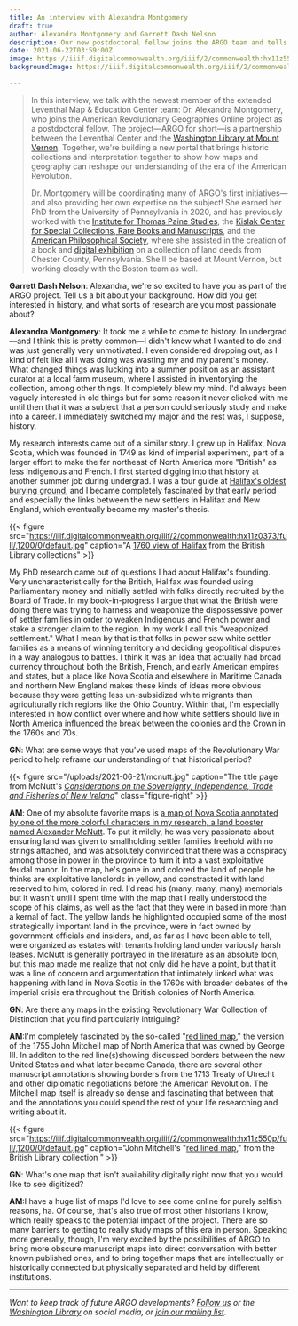 ```yaml
---
title: An interview with Alexandra Montgomery
draft: true
author: Alexandra Montgomery and Garrett Dash Nelson
description: Our new postdoctoral fellow joins the ARGO team and tells us a bit about how maps have shaped her perspective as a historian
date: 2021-06-22T03:59:00Z
image: https://iiif.digitalcommonwealth.org/iiif/2/commonwealth:hx11z550p/5470,938,5289,2252/,1200/0/default.jpg
backgroundImage: https://iiif.digitalcommonwealth.org/iiif/2/commonwealth:hx11z550p/5470,938,5289,2252/,1200/0/default.jpg

---
```


> In this interview, we talk with the newest member of the extended Leventhal Map & Education Center team: Dr. Alexandra Montgomery, who joins the American Revolutionary Geographies Online project as a postdoctoral fellow. The project—ARGO for short—is a partnership between the Leventhal Center and the [Washington Library at Mount Vernon](https://www.mountvernon.org/library/). Together, we're building a new portal that brings historic collections and interpretation together to show how maps and geography can reshape our understanding of the era of the American Revolution.
> 
> Dr. Montgomery will be coordinating many of ARGO's first initiatives—and also providing her own expertise on the subject! She earned her PhD from the University of Pennsylvania in 2020, and has previously worked with the [Institute for Thomas Paine Studies][1], the [Kislak Center for Special Collections, Rare Books and Manuscripts][2], and the [American Philosophical Society][3], where she assisted in the creation of a book and [digital exhibition][4] on a collection of land deeds from Chester County, Pennsylvania. She'll be based at Mount Vernon, but working closely with the Boston team as well.

**Garrett Dash Nelson**: Alexandra, we're so excited to have you as part of the ARGO project. Tell us a bit about your background. How did you get interested in history, and what sorts of research are you most passionate about?

**Alexandra Montgomery**: It took me a while to come to history. In undergrad—and I think this is pretty common—I didn't know what I wanted to do and was just generally very unmotivated. I even considered dropping out, as I kind of felt like all I was doing was wasting my and my parent's money. What changed things was lucking into a summer position as an assistant curator at a local farm museum, where I assisted in inventorying the collection, among other things. It completely blew my mind. I'd always been vaguely interested in old things but for some reason it never clicked with me until then that it was a subject that a person could seriously study and make into a career. I immediately switched my major and the rest was, I suppose, history.  
  
My research interests came out of a similar story. I grew up in Halifax, Nova Scotia, which was founded in 1749 as kind of imperial experiment, part of a larger effort to make the far northeast of North America more "British" as less Indigenous and French. I first started digging into that history at another summer job during undergrad. I was a tour guide at [Halifax's oldest burying ground][5], and I became completely fascinated by that early period and especially the links between the new settlers in Halifax and New England, which eventually became my master's thesis.  

{{< figure src="https://iiif.digitalcommonwealth.org/iiif/2/commonwealth:hx11z0373/full/,1200/0/default.jpg" caption="A [1760 view of Halifax](https://collections.leventhalmap.org/search/commonwealth:hx11z036t) from the British Library collections" >}}

My PhD research came out of questions I had about Halifax's founding. Very uncharacteristically for the British, Halifax was founded using Parliamentary money and initially settled with folks directly recruited by the Board of Trade. In my book-in-progress I argue that what the British were doing there was trying to harness and weaponize the dispossessive power of settler families in order to weaken Indigenous and French power and stake a stronger claim to the region. In my work I call this "weaponized settlement." What I mean by that is that folks in power saw white settler families as a means of winning territory and deciding geopolitical disputes in a way analogous to battles. I think it was an idea that actually had broad currency throughout both the British, French, and early American empires and states, but a place like Nova Scotia and elsewhere in Maritime Canada and northern New England makes these kinds of ideas more obvious because they were getting less un-subsidized white migrants than agriculturally rich regions like the Ohio Country. Within that, I'm especially interested in how conflict over where and how white settlers should live in North America influenced the break between the colonies and the Crown in the 1760s and 70s.

**GN**: What are some ways that you've used maps of the Revolutionary War period to help reframe our understanding of that historical period?


{{< figure src="/uploads/2021-06-21/mcnutt.jpg" caption="The title page from McNutt's [_Considerations on the Sovereignty, Independence, Trade and Fisheries of New Ireland_](https://bpl.bibliocommons.com/v2/record/S75C4377840)" class="figure-right" >}}

**AM**: One of my absolute favorite maps is [a map of Nova Scotia annotated by one of the more colorful characters in my research, a land booster named Alexander McNutt][6]. To put it mildly, he was very passionate about ensuring land was given to smallholding settler families freehold with no strings attached, and was absolutely convinced that there was a conspiracy among those in power in the province to turn it into a vast exploitative feudal manor. In the map, he's gone in and colored the land of people he thinks are exploitative landlords in yellow, and constrasted it with land reserved to him, colored in red. I'd read his (many, many, many) memorials but it wasn't until I spent time with the map that I really understood the scope of his claims, as well as the fact that they were in based in more than a kernal of fact. The yellow lands he highlighted occupied some of the most strategically important land in the province, were in fact owned by government officials and insiders, and, as far as I have been able to tell, were organized as estates with tenants holding land under variously harsh leases. McNutt is generally portrayed in the literature as an absolute loon, but this map made me realize that not only did he have a point, but that it was a line of concern and argumentation that intimately linked what was happening with land in Nova Scotia in the 1760s with broader debates of the imperial crisis era throughout the British colonies of North America.

**GN**: Are there any maps in the existing Revolutionary War Collection of Distinction that you find particularly intriguing?

**AM**:I'm completely fascinated by the so-called "[red lined map][7]," the version of the 1755 John Mitchell map of North America that was owned by George III. In additon to the red line(s)showing discussed borders between the new United States and what later became Canada, there are several other manuscript annotations showing borders from the 1713 Treaty of Utrecht and other diplomatic negotiations before the American Revolution. The Mitchell map itself is already so dense and fascinating that between that and the annotations you could spend the rest of your life researching and writing about it.

{{< figure src="https://iiif.digitalcommonwealth.org/iiif/2/commonwealth:hx11z550p/full/,1200/0/default.jpg" caption="John Mitchell's \"[red lined map](https://collections.leventhalmap.org/search/commonwealth:hx11z549x),\" from the British Library collection " >}}

**GN**: What's one map that isn't availability digitally right now that you would like to see digitized?

**AM**:I have a huge list of maps I'd love to see come online for purely selfish reasons, ha. Of course, that's also true of most other historians I know, which really speaks to the potential impact of the project. There are so many barriers to getting to really study maps of this era in person. Speaking more generally, though, I'm very excited by the possibilities of ARGO to bring more obscure manuscript maps into direct conversation with better known published ones, and to bring together maps that are intellectually or historically connected but physically separated and held by different institutions. 

---

_Want to keep track of future ARGO developments? [Follow us](http://localhost:1313/about/contact-connect/) or the [Washington Library](https://twitter.com/GWBooks) on social media, or [join our mailing list](https://visitor.r20.constantcontact.com/manage/optin?v=001ty3slyDjv8WLvGvwSdG8euspYmx7UP1YNPw2RbQHz_d15WTFIS4Ksb90bD2Fx0OBYbhpfZ896VoKbMS6m87TTQGTPsIpdO4e29yiAmPsALE%3D)._

[1]:https://www.iona.edu/academics/schools-institutes/institute-thomas-paine-studies
[2]:https://www.library.upenn.edu/kislak
[3]:https://www.amphilsoc.org/
[4]:https://www.amphilsoc.org/museum/exhibitions/good-deeds-pennsylvania-history-bryn-clovis-and-brushwood-farms-chester-county
[5]:https://twitter.com/BuryingGround
[6]:https://thenewcanadianhistory.com/2017/05/01/not-subject-to-the-scorn-and-contumely-of-the-great-alexander-mcnutts-nova-scotia/
[7]:https://collections.leventhalmap.org/search/commonwealth:hx11z549x